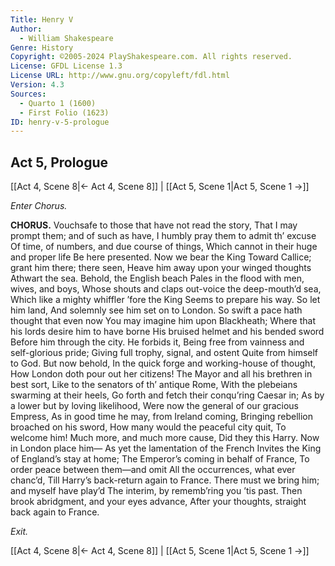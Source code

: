 ```yaml
---
Title: Henry V
Author: 
  - William Shakespeare
Genre: History
Copyright: ©2005-2024 PlayShakespeare.com. All rights reserved.
License: GFDL License 1.3
License URL: http://www.gnu.org/copyleft/fdl.html
Version: 4.3
Sources:
  - Quarto 1 (1600)
  - First Folio (1623)
ID: henry-v-5-prologue
---
```


## Act 5, Prologue
[[Act 4, Scene 8|← Act 4, Scene 8]] | [[Act 5, Scene 1|Act 5, Scene 1 →]]


*Enter Chorus.*

**CHORUS.**
Vouchsafe to those that have not read the story,
That I may prompt them; and of such as have,
I humbly pray them to admit th’ excuse
Of time, of numbers, and due course of things,
Which cannot in their huge and proper life
Be here presented. Now we bear the King
Toward Callice; grant him there; there seen,
Heave him away upon your winged thoughts
Athwart the sea. Behold, the English beach
Pales in the flood with men, wives, and boys,
Whose shouts and claps out-voice the deep-mouth’d sea,
Which like a mighty whiffler ’fore the King
Seems to prepare his way. So let him land,
And solemnly see him set on to London.
So swift a pace hath thought that even now
You may imagine him upon Blackheath;
Where that his lords desire him to have borne
His bruised helmet and his bended sword
Before him through the city. He forbids it,
Being free from vainness and self-glorious pride;
Giving full trophy, signal, and ostent
Quite from himself to God. But now behold,
In the quick forge and working-house of thought,
How London doth pour out her citizens!
The Mayor and all his brethren in best sort,
Like to the senators of th’ antique Rome,
With the plebeians swarming at their heels,
Go forth and fetch their conqu’ring Caesar in;
As by a lower but by loving likelihood,
Were now the general of our gracious Empress,
As in good time he may, from Ireland coming,
Bringing rebellion broached on his sword,
How many would the peaceful city quit,
To welcome him! Much more, and much more cause,
Did they this Harry. Now in London place him⁠—
As yet the lamentation of the French
Invites the King of England’s stay at home;
The Emperor’s coming in behalf of France,
To order peace between them—and omit
All the occurrences, what ever chanc’d,
Till Harry’s back-return again to France.
There must we bring him; and myself have play’d
The interim, by rememb’ring you ’tis past.
Then brook abridgment, and your eyes advance,
After your thoughts, straight back again to France.


*Exit.*

[[Act 4, Scene 8|← Act 4, Scene 8]] | [[Act 5, Scene 1|Act 5, Scene 1 →]]